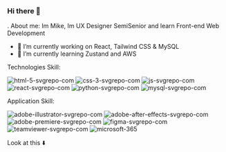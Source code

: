 ### Hi there 👋
<!---
  <img  src="https://github.com/1999AZZAR/1999AZZAR/blob/readme/resources/img/waving.gif"
       alt="wave" />
--->
.
About me: 
Im Mike, Im UX Designer SemiSenior and learn Front-end Web Development

- 🚀 I’m currently working on React, Tailwind CSS & MySQL
- 🌱 I’m currently learning Zustand and AWS

Technologies Skill:

![html-5-svgrepo-com](https://github.com/MikeWorldYt/MikeWorldYt/assets/118069844/e5c18c2d-43ef-4751-b9cf-4c3ff4cdfc6a)
![css-3-svgrepo-com](https://github.com/MikeWorldYt/MikeWorldYt/assets/118069844/df44fd64-0cdd-463b-b2d9-f6faa86d8ad1)
![js-svgrepo-com](https://github.com/MikeWorldYt/MikeWorldYt/assets/118069844/25762ff9-81a6-4ff1-8e4f-251a1051e402)
![react-svgrepo-com](https://github.com/MikeWorldYt/MikeWorldYt/assets/118069844/43c5dda1-26a9-4706-9b14-cc2203ba425c)
![python-svgrepo-com](https://github.com/MikeWorldYt/MikeWorldYt/assets/118069844/c2654edd-4055-4703-8538-44d0fa1ff8fb)
![mysql-svgrepo-com](https://github.com/MikeWorldYt/MikeWorldYt/assets/118069844/44885f37-7294-46f6-a67c-42ce27278d92)

Application Skill:

![adobe-illustrator-svgrepo-com](https://github.com/MikeWorldYt/MikeWorldYt/assets/118069844/fc041f90-8c67-442d-bd2c-479d4f0f2758)
![adobe-after-effects-svgrepo-com](https://github.com/MikeWorldYt/MikeWorldYt/assets/118069844/3cbf055e-64b8-4381-b3e1-5e47cafe4fe2)
![adobe-premiere-svgrepo-com](https://github.com/MikeWorldYt/MikeWorldYt/assets/118069844/980456c7-746c-4135-882d-fdb6f843b87a)
![figma-svgrepo-com](https://github.com/MikeWorldYt/MikeWorldYt/assets/118069844/bdd8b19f-6c3b-4c29-a555-b6b30b58e9cd)
![teamviewer-svgrepo-com](https://github.com/MikeWorldYt/MikeWorldYt/assets/118069844/c784b925-9cdf-49a1-a1ab-1a259ad32fcc)
![microsoft-365](https://github.com/MikeWorldYt/MikeWorldYt/assets/118069844/b1dd830d-cd4a-4c1a-95d0-889e1c684b8d)



<!--
- 🔭 I’m currently working on ...
- 🌱 I’m currently learning ...
- 👯 I’m looking to collaborate on ...
- 🤔 I’m looking for help with ...
- 💬 Ask me about ...
- 📫 How to reach me: ...
- 😄 Pronouns: ...
- ⚡ Fun fact: ...
-->

Look at this
⬇️
